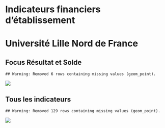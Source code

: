 Indicateurs financiers d’établissement
================

# Université Lille Nord de France

## Focus Résultat et Solde

    ## Warning: Removed 6 rows containing missing values (geom_point).

![](université_lille_nord_de_france_files/figure-gfm/etab.focus-1.png)<!-- -->

## Tous les indicateurs

    ## Warning: Removed 129 rows containing missing values (geom_point).

![](université_lille_nord_de_france_files/figure-gfm/etab-1.png)<!-- -->
